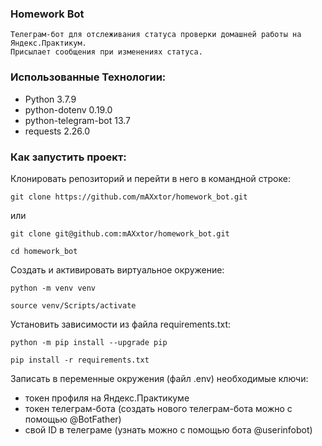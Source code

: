 ### Homework Bot

```
Телеграм-бот для отслеживания статуса проверки домашней работы на Яндекс.Практикум.
Присылает сообщения при изменениях статуса.
```

### Использованные Технологии:
- Python 3.7.9
- python-dotenv 0.19.0
- python-telegram-bot 13.7
- requests 2.26.0

### Как запустить проект:

Клонировать репозиторий и перейти в него в командной строке:

```
git clone https://github.com/mAXxtor/homework_bot.git
```
или
```
git clone git@github.com:mAXxtor/homework_bot.git
```

```
cd homework_bot
```

Cоздать и активировать виртуальное окружение:

```
python -m venv venv
```

```
source venv/Scripts/activate
```

Установить зависимости из файла requirements.txt:

```
python -m pip install --upgrade pip
```

```
pip install -r requirements.txt
```

Записать в переменные окружения (файл .env) необходимые ключи:
- токен профиля на Яндекс.Практикуме
- токен телеграм-бота (создать нового телеграм-бота можно с помощью @BotFather)
- свой ID в телеграме (узнать можно с помощью бота @userinfobot)
